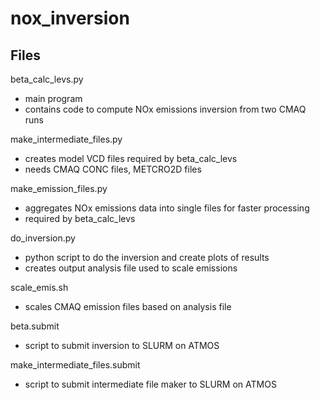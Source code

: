 # nox_inversion

## Files

beta_calc_levs.py
- main program
- contains code to compute NOx emissions inversion from two CMAQ runs

make_intermediate_files.py
- creates model VCD files required by beta_calc_levs
- needs CMAQ CONC files, METCRO2D files

make_emission_files.py
- aggregates NOx emissions data into single files for faster processing
- required by beta_calc_levs

do_inversion.py
- python script to do the inversion and create plots of results
- creates output analysis file used to scale emissions

scale_emis.sh
- scales CMAQ emission files based on analysis file

beta.submit
- script to submit inversion to SLURM on ATMOS

make_intermediate_files.submit
- script to submit intermediate file maker to SLURM on ATMOS
